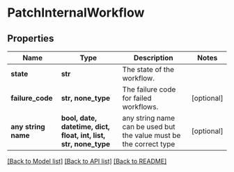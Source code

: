 # PatchInternalWorkflow


## Properties
Name | Type | Description | Notes
------------ | ------------- | ------------- | -------------
**state** | **str** | The state of the workflow. | 
**failure_code** | **str, none_type** | The failure code for failed workflows. | [optional] 
**any string name** | **bool, date, datetime, dict, float, int, list, str, none_type** | any string name can be used but the value must be the correct type | [optional]

[[Back to Model list]](../README.md#documentation-for-models) [[Back to API list]](../README.md#documentation-for-api-endpoints) [[Back to README]](../README.md)


